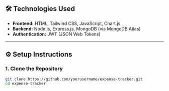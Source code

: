 

## 🛠️ Technologies Used

- **Frontend:** HTML, Tailwind CSS, JavaScript, Chart.js
- **Backend:** Node.js, Express.js, MongoDB (via MongoDB Atlas)
- **Authentication:** JWT (JSON Web Tokens)

---

## ⚙️ Setup Instructions

### 1. Clone the Repository

```bash
git clone https://github.com/yourusername/expense-tracker.git
cd expense-tracker
